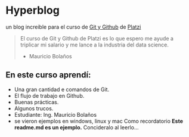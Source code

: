 # Hyperblog
un blog increible para el curso de [Git y Github](https://platzi.com/cursos/git-github/ " curso de Git y Github") de [Platzi](https://platzi.com/"Platzi")
>El curso de Git y Github de Platzi es lo que espero me ayude a triplicar mi salario y me lance a la industria del data science.
>- Mauricio Bolaños

## En este curso aprendí:
- Una gran cantidad e comandos de Git.
- El flujo de trabajo en Github.
- Buenas prácticas.
- Algunos trucos.
- Estudiante: Ing. Mauricio Bolaños
- se vieron ejemplos en windows, linux y mac
Como recordatorio **Este readme.md es un ejemplo.** Concideralo al leerlo...